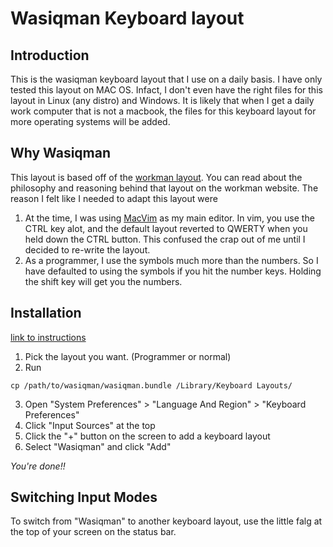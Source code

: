 # Wasiqman Keyboard layout

## Introduction
This is the wasiqman keyboard layout that I use on a daily basis.
I have only tested this layout on MAC OS. Infact, I don't even have the right files for this layout in Linux (any distro) and Windows.
It is likely that when I get a daily work computer that is not a macbook, the files for this keyboard layout for more operating systems will be added.

## Why Wasiqman
This layout is based off of the [workman layout](https://workmanlayout.org/). You can read about the philosophy and reasoning behind that layout on the workman website.
The reason I felt like I needed to adapt this layout were
1. At the time, I was using [MacVim](https://github.com/macvim-dev/macvim) as my main editor. In vim, you use the CTRL key alot, and the default layout reverted to QWERTY when you held down the CTRL button. This confused the crap out of me until I decided to re-write the layout.
2. As a programmer, I use the symbols much more than the numbers. So I have defaulted to using the symbols if you hit the number keys. Holding the shift key will get you the numbers.

## Installation
[link to instructions](http://www.languagegeek.com/keyboard_general/mac_installation1.html)
1. Pick the layout you want. (Programmer or normal)
2. Run
~~~ shell
cp /path/to/wasiqman/wasiqman.bundle /Library/Keyboard Layouts/
~~~
3. Open "System Preferences" > "Language And Region" > "Keyboard Preferences"
4. Click "Input Sources" at the top
5. Click the "+" button on the screen to add a keyboard layout
6. Select "Wasiqman" and click "Add"

*You're done!!*

## Switching Input Modes
To switch from "Wasiqman" to another keyboard layout, use the little falg at the top of your screen on the status bar.

 
